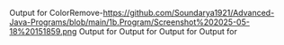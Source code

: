 Output for ColorRemove-https://github.com/Soundarya1921/Advanced-Java-Programs/blob/main/1b.Program/Screenshot%202025-05-18%20151859.png
Output for
Output for
Output for
Output for
